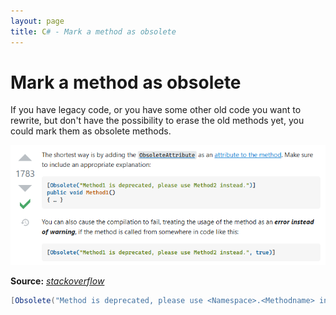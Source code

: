 ```yaml
---
layout: page
title: C# - Mark a method as obsolete
---
```


# Mark a method as obsolete

If you have legacy code, or you have some other old code you want to rewrite, but don't have the possibility to erase the old methods yet, you could mark them as obsolete methods.

![Stackoverflow answer](/assets/images/coding/csharp/mark-method-obsolete/stackoverflow-answer.png)

**Source:** *[stackoverflow](https://stackoverflow.com/questions/1759352/how-to-mark-a-method-as-obsolete-or-deprecated)*

```csharp
[Obsolete("Method is deprecated, please use <Namespace>.<Methodname> instead.")]
```
